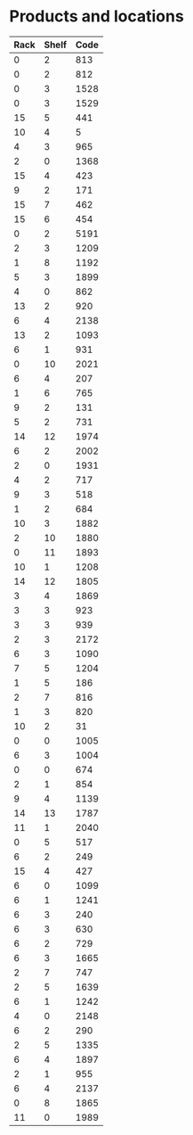 # Products and locations

|Rack   |Shelf  |Code   |
|-------|-------|-------|
|0		|2		|813    |
|0		|2		|812    |
|0		|3		|1528   |
|0		|3		|1529   |
|15		|5		|441    |
|10		|4		|5		|
|4		|3		|965    |
|2		|0		|1368   |
|15		|4		|423    |
|9		|2		|171    |
|15		|7		|462    |
|15		|6		|454    |
|0		|2		|5191   |
|2		|3		|1209   |
|1		|8		|1192   |
|5		|3		|1899   |
|4		|0		|862    |
|13		|2		|920    |
|6		|4		|2138   |
|13		|2		|1093   |
|6		|1		|931    |
|0		|10		|2021   |
|6		|4		|207    |
|1		|6		|765    |
|9		|2		|131    |
|5		|2		|731    |
|14		|12		|1974   |
|6		|2		|2002   |
|2		|0		|1931   |
|4		|2		|717    |
|9		|3		|518    |
|1		|2		|684    |
|10		|3		|1882   |
|2		|10		|1880   |
|0		|11		|1893   |
|10		|1		|1208   |
|14		|12		|1805   |
|3		|4		|1869   |
|3		|3		|923    |
|3		|3		|939    |
|2		|3		|2172   |
|6		|3		|1090   |
|7		|5		|1204   |
|1		|5		|186    |
|2		|7		|816    |
|1		|3		|820    |
|10		|2		|31		|
|0		|0		|1005   |
|6		|3		|1004   |
|0		|0		|674    |
|2		|1		|854    |
|9		|4		|1139   |
|14		|13		|1787   |
|11		|1		|2040   |
|0		|5		|517    |
|6		|2		|249    |
|15		|4		|427    |
|6		|0		|1099   |
|6		|1		|1241   |
|6		|3		|240    |
|6		|3		|630    |
|6		|2		|729    |
|6		|3		|1665   |
|2		|7		|747	|
|2		|5		|1639	|
|6		|1		|1242	|
|4		|0		|2148	|
|6		|2		|290	|
|2		|5		|1335	|
|6		|4		|1897	|
|2		|1		|955	|
|6		|4		|2137	|
|0		|8		|1865	|
|11		|0		|1989	|
